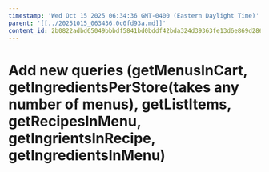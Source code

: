 ```yaml
---
timestamp: 'Wed Oct 15 2025 06:34:36 GMT-0400 (Eastern Daylight Time)'
parent: '[[../20251015_063436.0c0fd93a.md]]'
content_id: 2b0822adbd65049bbbdf5841bd0bddf42bda324d39363fe13d6e869d286cc1db
---
```


# Add new queries (getMenusInCart, getIngredientsPerStore(takes any number of menus), getListItems, getRecipesInMenu, getIngrientsInRecipe, getIngredientsInMenu)
